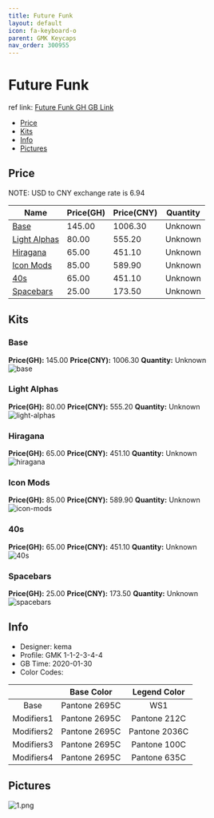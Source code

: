 ```yaml
---
title: Future Funk 
layout: default
icon: fa-keyboard-o
parent: GMK Keycaps
nav_order: 300955
---
```


# Future Funk 

ref link: [Future Funk GH GB Link](https://geekhack.org/index.php?topic=104453.0)  
* [Price](#price)  
* [Kits](#kits)  
* [Info](#info)  
* [Pictures](#pictures)  


## Price  
NOTE: USD to CNY exchange rate is 6.94

| Name          | Price(GH)    |  Price(CNY) | Quantity |
| ------------- | ------------ |  ---------- | -------- |
|[Base](#base)|145.00|1006.30|Unknown|
|[Light Alphas](#light-alphas)|80.00|555.20|Unknown|
|[Hiragana](#hiragana)|65.00|451.10|Unknown|
|[Icon Mods](#icon-mods)|85.00|589.90|Unknown|
|[40s](#40s)|65.00|451.10|Unknown|
|[Spacebars](#spacebars)|25.00|173.50|Unknown|


## Kits  
### Base  
**Price(GH):** 145.00    **Price(CNY):** 1006.30    **Quantity:** Unknown  
<img src="{{ 'assets/images/gmk-keycaps/futurefunk/kits_pics/base.png' | relative_url }}" alt="base" class="image featured">

### Light Alphas  
**Price(GH):** 80.00    **Price(CNY):** 555.20    **Quantity:** Unknown  
<img src="{{ 'assets/images/gmk-keycaps/futurefunk/kits_pics/light-alphas.png' | relative_url }}" alt="light-alphas" class="image featured">

### Hiragana  
**Price(GH):** 65.00    **Price(CNY):** 451.10    **Quantity:** Unknown  
<img src="{{ 'assets/images/gmk-keycaps/futurefunk/kits_pics/hiragana.png' | relative_url }}" alt="hiragana" class="image featured">

### Icon Mods  
**Price(GH):** 85.00    **Price(CNY):** 589.90    **Quantity:** Unknown  
<img src="{{ 'assets/images/gmk-keycaps/futurefunk/kits_pics/icon-mods.png' | relative_url }}" alt="icon-mods" class="image featured">

### 40s  
**Price(GH):** 65.00    **Price(CNY):** 451.10    **Quantity:** Unknown  
<img src="{{ 'assets/images/gmk-keycaps/futurefunk/kits_pics/40s.png' | relative_url }}" alt="40s" class="image featured">

### Spacebars  
**Price(GH):** 25.00    **Price(CNY):** 173.50    **Quantity:** Unknown  
<img src="{{ 'assets/images/gmk-keycaps/futurefunk/kits_pics/spacebars.png' | relative_url }}" alt="spacebars" class="image featured">


## Info  
* Designer: kema  
* Profile: GMK 1-1-2-3-4-4  
* GB Time: 2020-01-30  
* Color Codes:  

| |Base Color     | Legend Color
| :-------------: | :-------------: | :------------:
|Base|Pantone 2695C|WS1
|Modifiers1|Pantone 2695C|Pantone 212C
|Modifiers2|Pantone 2695C|Pantone 2036C
|Modifiers3|Pantone 2695C|Pantone 100C
|Modifiers4|Pantone 2695C|Pantone 635C


## Pictures  
<img src="{{ 'assets/images/gmk-keycaps/futurefunk/rendering_pics/1.png' | relative_url }}" alt="1.png" class="image featured">
